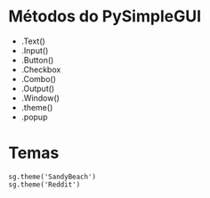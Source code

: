 # Métodos do PySimpleGUI

- .Text()
- .Input()
- .Button()
- .Checkbox
- .Combo()
- .Output()
- .Window()
- .theme()
- .popup

# Temas
    sg.theme('SandyBeach')
    sg.theme('Reddit')
